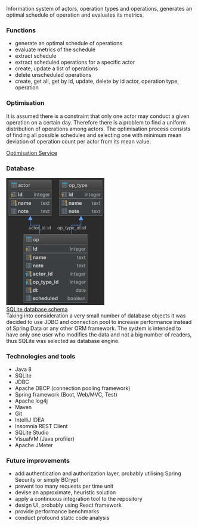 Information system of actors, operation types and operations,
generates an optimal schedule of operation and evaluates its metrics.

### Functions
* generate an optimal schedule of operations
* evaluate metrics of the schedule
* extract schedule
* extract scheduled operations for a specific actor
* create, update a list of operations
* delete unscheduled operations
* create, get all, get by id, update, delete by id actor, operation type, operation

### Optimisation
It is assumed there is a constraint that only one actor may conduct a 
given operation on a certain day. Therefore there is a problem to find a 
uniform distribution of operations among actors.
The optimisation process consists of finding all possible schedules and 
selecting one with minimum mean deviation of operation count per actor 
from its mean value.

[Optimisation Service](src/main/java/com/sergeykotov/op/service/OptimisationService.java)

### Database
![database diagram](src/main/resources/op-db-diagram.png)  
[SQLite database schema](src/main/resources/schema.sql)  
Taking into consideration a very small number of database objects it was 
decided to use JDBC and connection pool to increase performance instead 
of Spring Data or any other ORM framework.
The system is intended to have only one user who modifies the data and 
not a big number of readers, thus SQLite was selected as database 
engine.

### Technologies and tools
* Java 8
* SQLite
* JDBC
* Apache DBCP (connection pooling framework)
* Spring framework (Boot, Web/MVC, Test)
* Apache log4j
* Maven
* Git
* IntelliJ IDEA
* Insomnia REST Client
* SQLite Studio
* VisualVM (Java profiler)
* Apache JMeter

### Future improvements
* add authentication and authorization layer, probably utilising Spring Security or simply BCrypt
* prevent too many requests per time unit
* devise an approximate, heuristic solution
* apply a continuous integration tool to the repository
* design UI, probably using React framework
* provide performance benchmarks
* conduct profound static code analysis